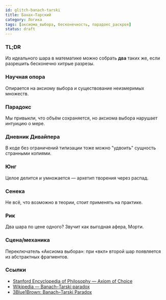 ```yaml
---
id: glitch-banach-tarski
title: Банах–Тарский
category: Логика
tags: [аксиома_выбора, бесконечность, парадокс_раскроя]
status: draft
---
```


### TL;DR
Из идеального шара в математике можно собрать **два** таких же, если разрешить бесконечно хитрые разрезы.

### Научная опора
Опирается на аксиому выбора и существование неизмеримых множеств.

### Парадокс
Мы привыкли, что объём сохраняется, но аксиома выбора нарушает интуицию о мере.

### Дневник Дивайпера
В коде без ограничений типизации тоже можно "удвоить" сущность странными копиями.

### Юнг
Целое делится и умножается — архетип творения через распад.

### Сенека
Не всё, что возможно в теории, стоит применять на практике.

### Рик
Два шара по цене одного? Звучит как выгодная афера, Морти.

### Сцена/механика
Переключатель «Аксиома выбора»: при «вкл» второй шар появляется из абстрактных фрагментов.

### Ссылки
- [Stanford Encyclopedia of Philosophy — Axiom of Choice](https://plato.stanford.edu/entries/axiom-choice/)
- [Wikipedia — Banach–Tarski paradox](https://en.wikipedia.org/wiki/Banach%E2%80%93Tarski_paradox)
- [3Blue1Brown: Banach–Tarski Paradox](https://www.youtube.com/watch?v=s86-Z-CbaHA)
